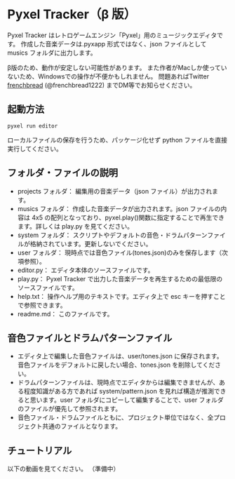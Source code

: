 # Pyxel Tracker（β 版）

Pyxel Tracker はレトロゲームエンジン「Pyxel」用のミュージックエディタです。
作成した音楽データは.pyxapp 形式ではなく、json ファイルとして musics フォルダに出力します。

β版のため、動作が安定しない可能性があります。
また作者がMacしか使っていないため、Windowsでの操作が不便かもしれません。
問題あればTwitter 
[frenchbread](https://twitter.com/frenchbread1222) (@frenchbread1222) までDM等でお知らせください。

## 起動方法

```
pyxel run editor
```

ローカルファイルの保存を行うため、パッケージ化せず python ファイルを直接実行してください。

## フォルダ・ファイルの説明

- projects フォルダ： 編集用の音楽データ（json ファイル）が出力されます。
- musics フォルダ： 作成した音楽データが出力されます。json ファイルの内容は 4x5 の配列となっており、pyxel.play()関数に指定することで再生できます。詳しくは play.py を見てください。
- system フォルダ： スクリプトやデフォルトの音色・ドラムパターンファイルが格納されています。更新しないでください。
- user フォルダ： 現時点では音色ファイル(tones.json)のみを保存します（次項参照）。
- editor.py： エディタ本体のソースファイルです。
- play.py： Pyxel Tracker で出力した音楽データを再生するための最低限のソースファイルです。
- help.txt： 操作ヘルプ用のテキストです。エディタ上で esc キーを押すことで参照できます。
- readme.md： このファイルです。

## 音色ファイルとドラムパターンファイル

- エディタ上で編集した音色ファイルは、user/tones.json に保存されます。音色ファイルをデフォルトに戻したい場合、tones.json を削除してください。
- ドラムパターンファイルは、現時点でエディタからは編集できませんが、ある程度知識がある方であれば system/pattern.json を見れば構造が推測できると思います。user フォルダにコピーして編集することで、user フォルダのファイルが優先して参照されます。
- 音色ファイル・ドラムファイルともに、プロジェクト単位ではなく、全プロジェクト共通のファイルとなります。

## チュートリアル

以下の動画を見てください。
（準備中）
